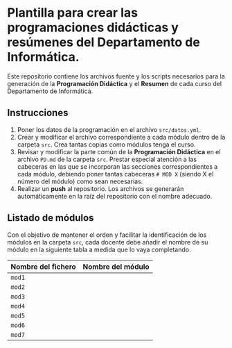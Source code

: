 # Plantilla para crear las programaciones didácticas y resúmenes del Departamento de Informática.

Este repositorio contiene los archivos fuente y los scripts necesarios para la generación de la **Programación Didáctica** y el **Resumen** de cada curso del Departamento de Informática.

## Instrucciones

1. Poner los datos de la programación en el archivo `src/datos.yml`.
2. Crear y modificar el archivo correspondiente a cada módulo dentro de la carpeta `src`. Crea tantas copias como módulos tenga el curso.
3. Revisar y modificar la parte común de la **Programación Didáctica** en el archivo `PD.md` de la carpeta `src`. Prestar especial atención a las cabeceras en las que se incorporan las secciones correspondientes a cada módulo, debiendo poner tantas cabeceras `# MOD X` (siendo X el número del módulo) como sean necesarias.
4. Realizar un **push** al repositorio. Los archivos se generarán automáticamente en la raíz del repositorio con el nombre adecuado.

## Listado de módulos

Con el objetivo de mantener el orden y facilitar la identificación de los módulos en la carpeta `src`, cada docente debe añadir el nombre de su módulo en la siguiente tabla a medida que lo vaya completando.

| Nombre del fichero | Nombre del módulo                              |
|--------------------|-------------------------------------|
| `mod1`             |                                     |
| `mod2`             |                                     |
| `mod3`             |                                     |
| `mod4`             |                                     |
| `mod5`             |                                     |
| `mod6`             |                                     |
| `mod7`             |                                     |
